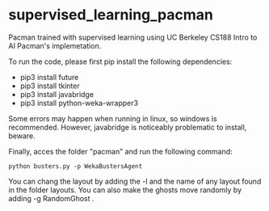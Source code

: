 # supervised_learning_pacman
Pacman trained with supervised learning using UC Berkeley CS188 Intro to AI Pacman's implemetation.

To run the code, please first pip install the following dependencies:
  - pip3 install future
  - pip3 install tkinter
  - pip3 install javabridge
  - pip3 install python-weka-wrapper3

Some errors may happen when running in linux, so windows is recommended. However, javabridge is noticeably problematic to install, beware.

Finally, acces the folder "pacman" and run the following command:

``
python busters.py -p WekaBustersAgent
``

You can chang the layout by adding the -l and the name of any layout found in the folder layouts.
You can also make the ghosts move randomly by adding -g RandomGhost .
